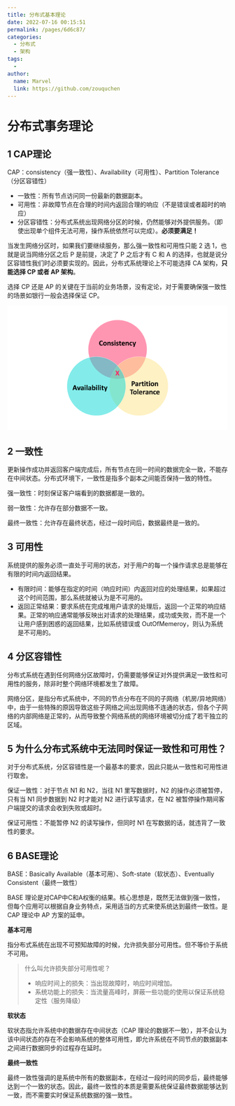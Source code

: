 ```yaml
---
title: 分布式基本理论
date: 2022-07-16 00:15:51
permalink: /pages/6d6c87/
categories:
  - 分布式
  - 架构
tags:
  - 
author: 
  name: Marvel
  link: https://github.com/zouquchen
---
```

# 分布式事务理论

## 1 CAP理论

CAP：consistency（强一致性）、Availability（可用性）、Partition Tolerance（分区容错性）

- 一致性：所有节点访问同一份最新的数据副本。
- 可用性：非故障节点在合理的时间内返回合理的响应（不是错误或者超时的响应）
- 分区容错性：分布式系统出现网络分区的时候，仍然能够对外提供服务。（即使出现单个组件无法可用，操作系统依然可以完成）。**必须要满足！**

当发生网络分区时，如果我们要继续服务，那么强一致性和可用性只能 2 选 1，也就是说当网络分区之后 P 是前提，决定了 P 之后才有 C 和 A 的选择，也就是说分区容错性我们时必须要实现的。因此，分布式系统理论上不可能选择 CA 架构，**只能选择 CP 或者 AP 架构**。

选择 CP 还是 AP 的关键在于当前的业务场景，没有定论，对于需要确保强一致性的场景如银行一般会选择保证 CP。

![img](https://raw.githubusercontent.com/zouquchen/Images/main/imgs2022/cap1.png)



## 2 一致性

更新操作成功并返回客户端完成后，所有节点在同一时间的数据完全一致，不能存在中间状态。分布式环境下，一致性是指多个副本之间能否保持一致的特性。

强一致性：时刻保证客户端看到的数据都是一致的。

弱一致性：允许存在部分数据不一致。

最终一致性：允许存在最终状态，经过一段时间后，数据最终是一致的。

## 3 可用性

系统提供的服务必须一直处于可用的状态，对于用户的每一个操作请求总是能够在有限的时间内返回结果。

- 有限时间：能够在指定的时间（响应时间）内返回对应的处理结果，如果超过这个时间范围，那么系统就被认为是不可用的。
- 返回正常结果：要求系统在完成堆用户请求的处理后，返回一个正常的响应结果。正常的响应通常能够反映出对请求的处理结果，成功或失败，而不是一个让用户感到困惑的返回结果，比如系统错误或 OutOfMemeroy，则认为系统是不可用的。

## 4 分区容错性

分布式系统在遇到任何网络分区故障时，仍需要能够保证对外提供满足一致性和可用性的服务，除非时整个网络环境都发生了故障。

网络分区，是指分布式系统中，不同的节点分布在不同的子网络（机房/异地网络）中，由于一些特殊的原因导致这些子网络之间出现网络不连通的状态，但各个子网络的内部网络是正常的，从而导致整个网络系统的网络环境被切分成了若干独立的区域。

## 5 为什么分布式系统中无法同时保证一致性和可用性？

对于分布式系统，分区容错性是一个最基本的要求，因此只能从一致性和可用性进行取舍。

保证一致性：对于节点 N1 和 N2，当往 N1 里写数据时，N2 的操作必须被暂停，只有当 N1 同步数据到 N2 时才能对 N2 进行读写请求，在 N2 被暂停操作期间客户端提交的请求会收到失败或超时。

保证可用性：不能暂停 N2 的读写操作，但同时 N1 在写数据的话，就违背了一致性的要求。

## 6 BASE理论

BASE：Basically Available（基本可用）、Soft-state（软状态）、Eventually Consistent（最终一致性）

BASE 理论是对CAP中C和A权衡的结果。核心思想是，既然无法做到强一致性，但每个应用可以根据自身业务特点，采用适当的方式来使系统达到最终一致性。是 CAP 理论中 AP 方案的延申。

**基本可用**

指分布式系统在出现不可预知故障的时候，允许损失部分可用性。但不等价于系统不可用。

> 什么叫允许损失部分可用性呢？
>
> - 响应时间上的损失：当出现故障时，响应时间增加。
> - 系统功能上的损失：当流量高峰时，屏蔽一些功能的使用以保证系统稳定性（服务降级）

**软状态**

软状态指允许系统中的数据存在中间状态（CAP 理论的数据不一致），并不会认为该中间状态的存在不会影响系统的整体可用性，即允许系统在不同节点的数据副本之间进行数据同步的过程存在延时。

**最终一致性**

最终一致性强调的是系统中所有的数据副本，在经过一段时间的同步后，最终能够达到一个一致的状态。因此，最终一致性的本质是需要系统保证最终数据能够达到一致，而不需要实时保证系统数据的强一致性。
